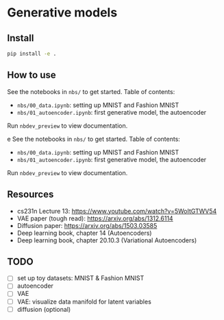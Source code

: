 Generative models
================

<!-- WARNING: THIS FILE WAS AUTOGENERATED! DO NOT EDIT! -->

## Install

``` sh
pip install -e .
```

## How to use

See the notebooks in `nbs/` to get started. Table of contents:

- `nbs/00_data.ipynb`: setting up MNIST and Fashion MNIST
- `nbs/01_autoencoder.ipynb`: first generative model, the autoencoder

Run `nbdev_preview` to view documentation.

e See the notebooks in `nbs/` to get started. Table of contents:

- `nbs/00_data.ipynb`: setting up MNIST and Fashion MNIST
- `nbs/01_autoencoder.ipynb`: first generative model, the autoencoder

Run `nbdev_preview` to view documentation.

## Resources

- cs231n Lecture 13: https://www.youtube.com/watch?v=5WoItGTWV54
- VAE paper (tough read): https://arxiv.org/abs/1312.6114
- Diffusion paper: https://arxiv.org/abs/1503.03585
- Deep learning book, chapter 14 (Autoencoders)
- Deep learning book, chapter 20.10.3 (Variational Autoencoders)

## TODO

- [ ] set up toy datasets: MNIST & Fashion MNIST
- [ ] autoencoder
- [ ] VAE
- [ ] VAE: visualize data manifold for latent variables
- [ ] diffusion (optional)
